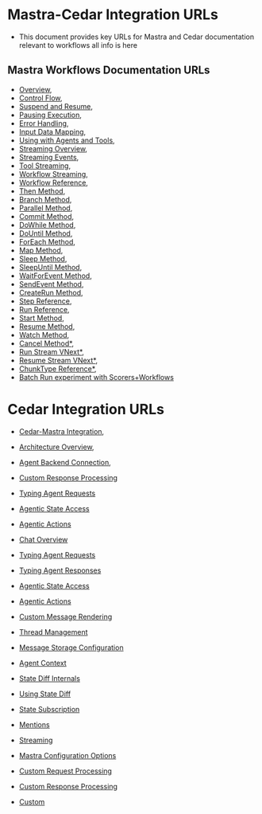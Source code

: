 # Mastra-Cedar Integration URLs

- This document provides key URLs for Mastra and Cedar documentation relevant to workflows all info is here

## Mastra Workflows Documentation URLs

- [Overview](https://mastra.ai/en/docs/workflows/overview),
- [Control Flow](https://mastra.ai/en/docs/workflows/control-flow),
- [Suspend and Resume](https://mastra.ai/en/docs/workflows/suspend-and-resume),
- [Pausing Execution](https://mastra.ai/en/docs/workflows/pausing-execution),
- [Error Handling](https://mastra.ai/en/docs/workflows/error-handling),
- [Input Data Mapping](https://mastra.ai/en/docs/workflows/input-data-mapping),
- [Using with Agents and Tools](https://mastra.ai/en/docs/workflows/using-with-agents-and-tools),
- [Streaming Overview](https://mastra.ai/en/docs/streaming/overview),
- [Streaming Events](https://mastra.ai/en/docs/streaming/events),
- [Tool Streaming](https://mastra.ai/en/docs/streaming/tool-streaming),
- [Workflow Streaming](https://mastra.ai/en/docs/streaming/workflow-streaming),
- [Workflow Reference](https://mastra.ai/en/reference/workflows/workflow),
- [Then Method](https://mastra.ai/en/reference/workflows/workflow-methods/then),
- [Branch Method](https://mastra.ai/en/reference/workflows/workflow-methods/branch),
- [Parallel Method](https://mastra.ai/en/reference/workflows/workflow-methods/parallel),
- [Commit Method](https://mastra.ai/en/reference/workflows/workflow-methods/commit),
- [DoWhile Method](https://mastra.ai/en/reference/workflows/workflow-methods/dowhile),
- [DoUntil Method](https://mastra.ai/en/reference/workflows/workflow-methods/dountil),
- [ForEach Method](https://mastra.ai/en/reference/workflows/workflow-methods/foreach),
- [Map Method](https://mastra.ai/en/reference/workflows/workflow-methods/map),
- [Sleep Method](https://mastra.ai/en/reference/workflows/workflow-methods/sleep),
- [SleepUntil Method](https://mastra.ai/en/reference/workflows/workflow-methods/sleepUntil),
- [WaitForEvent Method](https://mastra.ai/en/reference/workflows/workflow-methods/waitForEvent),
- [SendEvent Method](https://mastra.ai/en/reference/workflows/workflow-methods/sendEvent),
- [CreateRun Method](https://mastra.ai/en/reference/workflows/workflow-methods/create-run),
- [Step Reference](https://mastra.ai/en/reference/workflows/step),
- [Run Reference](https://mastra.ai/en/reference/workflows/run),
- [Start Method](https://mastra.ai/en/reference/workflows/run-methods/start),
- [Resume Method](https://mastra.ai/en/reference/workflows/run-methods/resume),
- [Watch Method](https://mastra.ai/en/reference/workflows/run-methods/watch),
- [Cancel Method\*](https://mastra.ai/en/reference/workflows/run-methods/cancel),
- [Run Stream VNext\*](https://mastra.ai/en/reference/streaming/workflows/streamVNext),
- [Resume Stream VNext\*](https://mastra.ai/en/reference/streaming/workflows/resumeStreamVNext),
- [ChunkType Reference\*](https://mastra.ai/en/reference/streaming/ChunkType),
- [Batch Run experiment with Scorers+Workflows](https://mastra.ai/en/reference/scorers/run-experiment)

# Cedar Integration URLs

- [Cedar-Mastra Integration](https://docs.cedarcopilot.com/agent-backend-connection/mastra),
- [Architecture Overview](https://docs.cedarcopilot.com/introduction/architecture),
- [Agent Backend Connection](https://docs.cedarcopilot.com/agent-backend-connection/agent-backend-connection),
- [Custom Response Processing](https://docs.cedarcopilot.com/agent-backend-connection/custom-response-processing)
- [Typing Agent Requests](https://docs.cedarcopilot.com/type-safety/typing-agent-requests)
- [Agentic State Access](https://docs.cedarcopilot.com/state-access/agentic-state-access)
- [Agentic Actions](https://docs.cedarcopilot.com/state-access/agentic-actions)
- [Chat Overview](https://docs.cedarcopilot.com/chat/chat-overview)

- [Typing Agent Requests](https://docs.cedarcopilot.com/type-safety/typing-agent-requests)
- [Typing Agent Responses](https://docs.cedarcopilot.com/type-safety/typing-agent-responses)

- [Agentic State Access](https://docs.cedarcopilot.com/state-access/agentic-state-access)
- [Agentic Actions](https://docs.cedarcopilot.com/state-access/agentic-actions)

- [Custom Message Rendering](https://docs.cedarcopilot.com/chat/custom-message-rendering)
- [Thread Management](https://docs.cedarcopilot.com/chat/thread-management)
- [Message Storage Configuration](https://docs.cedarcopilot.com/chat/message-storage-configuration)
- [Agent Context](https://docs.cedarcopilot.com/agent-context/agent-context)
- [State Diff Internals](https://docs.cedarcopilot.com/state-diff/state-diff-internals)
- [Using State Diff](https://docs.cedarcopilot.com/state-diff/using-state-diff)
- [State Subscription](https://docs.cedarcopilot.com/agent-context/subscribing-state)
- [Mentions](https://docs.cedarcopilot.com/agent-context/mentions)
- [Streaming](https://docs.cedarcopilot.com/chat/streaming)

- [Mastra Configuration Options](https://docs.cedarcopilot.com/agent-backend-connection/agent-backend-connection#mastra-configuration-options)
- [Custom Request Processing](https://docs.cedarcopilot.com/agent-backend-connection/custom-request)
- [Custom Response Processing](https://docs.cedarcopilot.com/agent-backend-connection/custom-response-processing)
- [Custom](https://docs.cedarcopilot.com/agent-backend-connection/custom)
